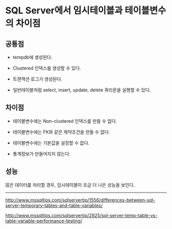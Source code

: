 # SQL Server에서 임시테이블과 테이블변수의 차이점

## 공통점

  * tempdb에 생성된다.

  * Clustered 인덱스를 생성할 수 있다.

  * 트랜잭션 로그가 생성된다.

  * 일반테이블처럼 select, insert, update, delete 쿼리문을 실행할 수 있다.


## 차이점

  * 테이블변수에는 Non-clustered 인덱스를 만들 수 없다.

  * 테이블변수에는 FK와 같은 제약조건을 만들 수 없다.

  * 테이블변수에는 기본값을 설정할 수 없다.

  * 통계정보가 만들어지지 않는다.


## 성능

많은 데이터를 처리할 경우, 임시테이블이 조금 더 나은 성능을 보인다.


---


http://www.mssqltips.com/sqlservertip/1556/differences-between-sql-server-temporary-tables-and-table-variables/

http://www.mssqltips.com/sqlservertip/2825/sql-server-temp-table-vs-table-variable-performance-testing/